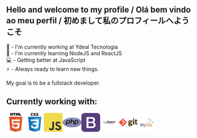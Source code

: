 ## Hello and welcome to my profile / Olá bem vindo ao meu perfil / 初めまして私のプロフィールへようこそ
  
  🔭 - I'm currently working at Ydeal Tecnologia <br>
  🌱 - I'm currently learning NodeJS and ReactJS <br>
  💻 - Getting better at JavaScript <br>
  ⚡ - Always ready to learn new things.
  
  My goal is to be a fullstack developer.

## Currently working with:
<div>
  <img align="left" alt="rhtml" height="50" widht="50" src="https://raw.githubusercontent.com/github/explore/80688e429a7d4ef2fca1e82350fe8e3517d3494d/topics/html/html.png">
  <img align="left" alt="rcss" height="50" widht="50" src="https://raw.githubusercontent.com/github/explore/80688e429a7d4ef2fca1e82350fe8e3517d3494d/topics/css/css.png">
  <img align="left" alt="rjs" height="50" widht="50" src="https://raw.githubusercontent.com/github/explore/80688e429a7d4ef2fca1e82350fe8e3517d3494d/topics/javascript/javascript.png">
  <img align="left" alt="rphp" height="50" widht="50" src="https://raw.githubusercontent.com/github/explore/80688e429a7d4ef2fca1e82350fe8e3517d3494d/topics/php/php.png">
  <img align="left" alt="rbts" height="50" widht="50" src="https://raw.githubusercontent.com/github/explore/80688e429a7d4ef2fca1e82350fe8e3517d3494d/topics/bootstrap/bootstrap.png">
  <img align="left" alt="rjqry" height="50" widht="50" src="https://raw.githubusercontent.com/github/explore/80688e429a7d4ef2fca1e82350fe8e3517d3494d/topics/jquery/jquery.png">
  <img align="left" alt="rgit" height="50" widht="50" src="https://raw.githubusercontent.com/github/explore/80688e429a7d4ef2fca1e82350fe8e3517d3494d/topics/git/git.png">
  <img align="left" alt="rmysql" height="50" widht="50" src="https://raw.githubusercontent.com/github/explore/80688e429a7d4ef2fca1e82350fe8e3517d3494d/topics/mysql/mysql.png">
</div>
